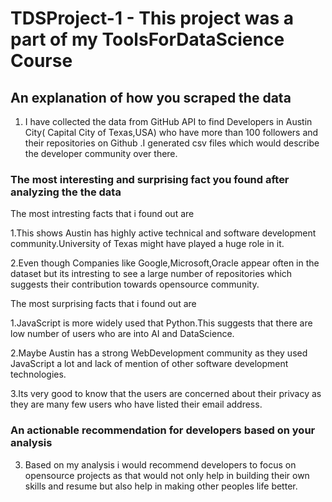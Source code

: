 # TDSProject-1 - This project was a part of my ToolsForDataScience Course 

## An explanation of how you scraped the data
1. I have collected the data from GitHub API to find Developers in Austin City( Capital City of Texas,USA) who have more than 100 followers and their repositories on Github .I generated csv files which would describe the developer community over there.

### The most interesting and surprising fact you found after analyzing the the data
The most intresting facts that i found out are

1.This shows Austin has highly active technical and software development community.University of Texas might have played a huge role in it.

2.Even though Companies like Google,Microsoft,Oracle appear often in the dataset but its intresting to see a large number of repositories which suggests their contribution towards opensource community.

The most surprising facts that i found out are 

1.JavaScript is more widely used that Python.This suggests that there are low number of users who are into AI and DataScience.

2.Maybe Austin has a strong WebDevelopment community as they used JavaScript a lot and lack of mention of other software development technologies.

3.Its very good to know that the users are concerned about their privacy as they are many few users who have listed their email address.

### An actionable recommendation for developers based on your analysis
3. Based on my analysis i would recommend developers to focus on opensource projects as that would not only help in building their own skills and resume but also help in making other peoples life better.
